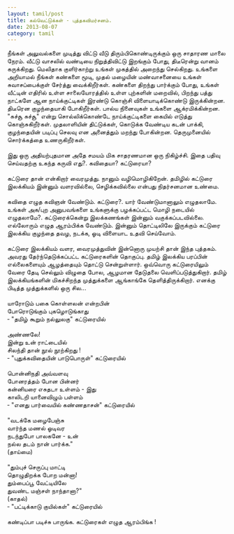 ```yaml
---
layout: tamil/post
title: கல்வெட்டுக்கள் - புத்தகவிமர்சனம்.
date: 2013-08-07
category: tamil
---
```


நீங்கள் அலுவல்களை முடித்து விட்டு வீடு திரும்பிகொண்டிருக்கும் ஒரு சாதாரண மாலை நேரம். வீட்டு வாசலில் வண்டியை நிறுத்திவிட்டு இறங்கும் போது,
திடீரென்று வானம் கருக்கிறது. மெலிதாக குளிர்காற்று உங்கள் முகத்தில் அறைந்து செல்கிறது. உங்களை அறியாமல் நீங்கள் கண்களை  மூடி,
முதல் மழையின் மண்வாசனையை உங்கள் சுவாசப்பைக்குள் சேர்த்து வைக்கிறீர்கள். கண்களை திறந்து பார்க்கும் போது, உங்கள் வீட்டின் எதிரில் உள்ள
சாலையோரத்தில் உள்ள புற்களின் மறைவில், பிறந்து பத்து நாட்களே ஆன நாய்க்குட்டிகள் இரண்டு கொஞ்சி விளையாடிக்கொண்டு இருக்கின்றன.
திடீரென குழந்தையாகி போகிறீர்கள். பால்ய நினைவுகள் உங்களை ஆக்ரமிக்கின்றன. "சுச்சூ சுச்சூ" என்று சொல்லிக்கொண்டே நாய்க்குட்டிகளை
கையில் எடுத்து கொஞ்சுகிறீர்கள். முதலாளியின் திட்டுக்கள்,  கொடுக்க வேண்டிய கடன் பாக்கி, குழந்தையின் படிப்பு செலவு என அனைத்தும்
மறந்து போகின்றன. தெருமுனையில் சொர்க்கத்தை உணருகிறீர்கள்.<br />
<br />
இது ஒரு அதியற்புதமான அதே சமயம் மிக சாதரணமான ஒரு நிகிழ்ச்சி. இதை பதிவு செய்வதற்கு உகந்த கருவி எது?. கவிதையா? கட்டுரையா?<br />
<br />
கட்டுரை தான் என்கிறார் வைரமுத்து. நானும் வழிமொழிகிறேன். தமிழில் கட்டுரை இலக்கியம் இன்னும் வளரவில்லை, செழிக்கவில்லை என்பது
நிதர்சனமான உண்மை.<br />
<br />
கவிதை எழுத கவிஞன் வேண்டும். கட்டுரை?. யார் வேண்டுமானாலும் எழுதலாமே. உங்கள் அக/புற அனுபவங்களை உங்களுக்கு பழக்கப்பட்ட
மொழி நடையில் எழுதலாமே?. கட்டுரைக்கென்று இலக்கணங்கள் இன்னும் வகுக்கப்படவில்லை. எல்லோரும் எழுத ஆரம்பிக்க வேண்டும்.
இன்னும் தொட்டிலிலே இருக்கும் கட்டுரை இலக்கிய குழந்தை தவழ, நடக்க, ஓடி விளையாட உதவி செய்வோம்.<br />
<br />
கட்டுரை இலக்கியம் வளர, வைரமுத்துவின் இன்னொரு முயற்சி தான் இந்த புத்தகம். அவரது தேர்ந்தெடுக்கப்பட்ட கட்டுரைகளின் தொகுப்பு.
தமிழ் இலக்கிய பரப்பின் எல்லைகளையும் ஆழத்தையும் தொட்டு சென்றுள்ளார். ஒவ்வொரு கட்டுரையிலும் வேரை தேடி செல்லும் விழுதை போல,
ஆழமான தேடுதலை வெளிப்படுத்துகிறார். தமிழ் இலக்கியங்களின் மிகச்சிறந்த முத்துக்களை ஆங்காங்கே தெளித்திருக்கிறார்.
எனக்கு பிடித்த முத்துக்களில் ஒரு சில...<br />
<br />
யாரோடும் பகை கொள்ளலன் என்றபின்<br />
போரொடுங்கும் புகழொடுங்காது<br />
&#x2010; "தமிழ் கூறும் நல்லுலகு" கட்டுரையில்<br />
<br />
அண்ணலே!<br />
இன்று உன் ராட்டையில்<br />
சிலந்தி தான் நூல் நூற்கிறது !<br />
&#x2010; "புதுக்கவிதையின் பாடுபொருள்" கட்டுரையில்<br />
<br />
பொன்னிநதி அவ்வளவு<br />
போனரத்தம் போன பின்னர்<br />
கன்னியரை எசுதடா உள்ளம் - இது<br />
காலிடறி யானைவிழும் பள்ளம்<br />
&#x2010; "எனது பார்வையில் கண்ணதாசன்" கட்டுரையில்<br />
<br />
"வடக்கே மழைபேஞ்சு<br />
வார்ந்த மணல் ஓடிவர<br />
நடந்துபோ பாலகனே - உன்<br />
நல்ல தடம் நான் பார்க்க."<br />
(தாய்மை)<br />
<br />
"தும்புச் செருப்பு மாட்டி<br />
தொழுதிறக்க போற மன்னா!<br />
தும்பைப்பூ வேட்டியிலே<br />
துவண்ட மஞ்சள் நாந்தானா?"<br />
(காதல்)<br />
&#x2010; "பட்டிக்காடு குயில்கள்" கட்டுரையில்<br />
<br />
கண்டிப்பா படிச்சு பாருங்க. கட்டுரைகள் எழுத ஆரம்பிங்க !<br />
<br />
